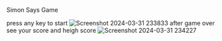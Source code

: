 Simon Says Game

press any key to start 
![Screenshot 2024-03-31 233833](https://github.com/omkar4771/Simon-Says-Game/assets/158741267/2e7033ac-2a7a-4ab0-b439-08f2e4d2eef7)
after game over see your score and heigh score
![Screenshot 2024-03-31 234227](https://github.com/omkar4771/Simon-Says-Game/assets/158741267/eb6d695f-ea72-44ae-b826-86668277a839)
